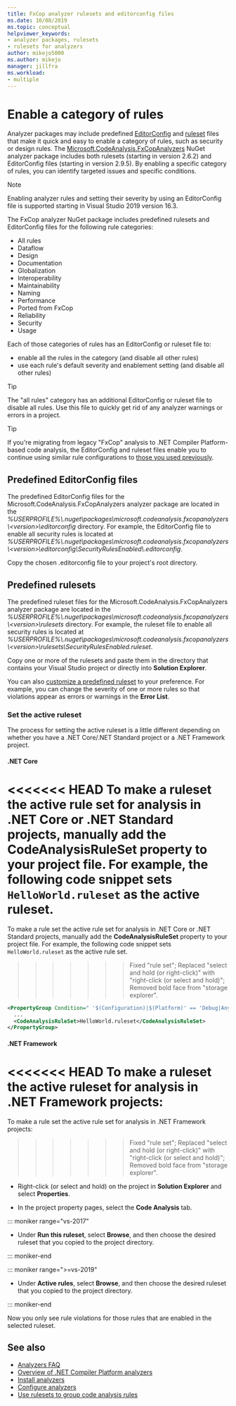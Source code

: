 ```yaml
---
title: FxCop analyzer rulesets and editorconfig files
ms.date: 10/08/2019
ms.topic: conceptual
helpviewer_keywords:
- analyzer packages, rulesets
- rulesets for analyzers
author: mikejo5000
ms.author: mikejo
manager: jillfra
ms.workload:
- multiple
---
```

# Enable a category of rules

Analyzer packages may include predefined [EditorConfig](use-roslyn-analyzers.md#rule-severity) and [ruleset](using-rule-sets-to-group-code-analysis-rules.md) files that make it quick and easy to enable a category of rules, such as security or design rules. The [Microsoft.CodeAnalysis.FxCopAnalyzers](https://www.nuget.org/packages/Microsoft.CodeAnalysis.FxCopAnalyzers/) NuGet analyzer package includes both rulesets (starting in version 2.6.2) and EditorConfig files (starting in version 2.9.5). By enabling a specific category of rules, you can identify targeted issues and specific conditions.

> [!NOTE]
> Enabling analyzer rules and setting their severity by using an EditorConfig file is supported starting in Visual Studio 2019 version 16.3.

The FxCop analyzer NuGet package includes predefined rulesets and EditorConfig files for the following rule categories:

- All rules
- Dataflow
- Design
- Documentation
- Globalization
- Interoperability
- Maintainability
- Naming
- Performance
- Ported from FxCop
- Reliability
- Security
- Usage

Each of those categories of rules has an EditorConfig or ruleset file to:

- enable all the rules in the category (and disable all other rules)
- use each rule's default severity and enablement setting (and disable all other rules)

> [!TIP]
> The "all rules" category has an additional EditorConfig or ruleset file to disable all rules. Use this file to quickly get rid of any analyzer warnings or errors in a project.

> [!TIP]
> If you're migrating from legacy "FxCop" analysis to .NET Compiler Platform-based code analysis, the EditorConfig and ruleset files enable you to continue using similar rule configurations to [those you used previously](rule-set-reference.md).

## Predefined EditorConfig files

The predefined EditorConfig files for the Microsoft.CodeAnalysis.FxCopAnalyzers analyzer package are located in the *%USERPROFILE%\\.nuget\packages\microsoft.codeanalysis.fxcopanalyzers\\\<version\>\editorconfig* directory. For example, the EditorConfig file to enable all security rules is located at *%USERPROFILE%\\.nuget\packages\microsoft.codeanalysis.fxcopanalyzers\\\<version\>\editorconfig\SecurityRulesEnabled\\.editorconfig*.

Copy the chosen .editorconfig file to your project's root directory.

## Predefined rulesets

The predefined ruleset files for the Microsoft.CodeAnalysis.FxCopAnalyzers analyzer package are located in the *%USERPROFILE%\\.nuget\packages\microsoft.codeanalysis.fxcopanalyzers\\\<version\>\rulesets* directory. For example, the ruleset file to enable all security rules is located at *%USERPROFILE%\\.nuget\packages\microsoft.codeanalysis.fxcopanalyzers\\\<version\>\rulesets\SecurityRulesEnabled.ruleset*.

Copy one or more of the rulesets and paste them in the directory that contains your Visual Studio project or directly into **Solution Explorer**.

You can also [customize a predefined ruleset](how-to-create-a-custom-rule-set.md) to your preference. For example, you can change the severity of one or more rules so that violations appear as errors or warnings in the **Error List**.

### Set the active ruleset

The process for setting the active ruleset is a little different depending on whether you have a .NET Core/.NET Standard project or a .NET Framework project.

#### .NET Core

<<<<<<< HEAD
To make a ruleset the active rule set for analysis in .NET Core or .NET Standard projects, manually add the **CodeAnalysisRuleSet** property to your project file. For example, the following code snippet sets `HelloWorld.ruleset` as the active ruleset.
=======
To make a rule set the active rule set for analysis in .NET Core or .NET Standard projects, manually add the **CodeAnalysisRuleSet** property to your project file. For example, the following code snippet sets `HelloWorld.ruleset` as the active rule set.
>>>>>>> Fixed "rule set"; Replaced "select and hold (or right-click)" with "right-click (or select and hold)"; Removed bold face from "storage explorer".

```xml
<PropertyGroup Condition=" '$(Configuration)|$(Platform)' == 'Debug|AnyCPU' ">
  ...
  <CodeAnalysisRuleSet>HelloWorld.ruleset</CodeAnalysisRuleSet>
</PropertyGroup>
```

#### .NET Framework

<<<<<<< HEAD
To make a ruleset the active ruleset for analysis in .NET Framework projects:
=======
To make a rule set the active rule set for analysis in .NET Framework projects:
>>>>>>> Fixed "rule set"; Replaced "select and hold (or right-click)" with "right-click (or select and hold)"; Removed bold face from "storage explorer".

- Right-click (or select and hold) on the project in **Solution Explorer** and select **Properties**.

- In the project property pages, select the **Code Analysis** tab.

::: moniker range="vs-2017"

- Under **Run this ruleset**, select **Browse**, and then choose the desired ruleset that you copied to the project directory.

::: moniker-end

::: moniker range=">=vs-2019"

- Under **Active rules**, select **Browse**, and then choose the desired ruleset that you copied to the project directory.

::: moniker-end

   Now you only see rule violations for those rules that are enabled in the selected ruleset.

## See also

- [Analyzers FAQ](analyzers-faq.md)
- [Overview of .NET Compiler Platform analyzers](roslyn-analyzers-overview.md)
- [Install analyzers](install-roslyn-analyzers.md)
- [Configure analyzers](use-roslyn-analyzers.md)
- [Use rulesets to group code analysis rules](using-rule-sets-to-group-code-analysis-rules.md)
